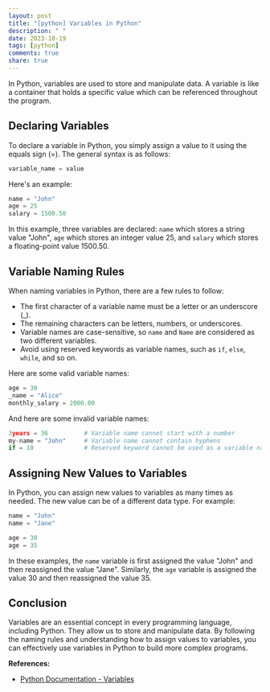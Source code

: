 ```yaml
---
layout: post
title: "[python] Variables in Python"
description: " "
date: 2023-10-19
tags: [python]
comments: true
share: true
---
```


In Python, variables are used to store and manipulate data. A variable is like a container that holds a specific value which can be referenced throughout the program.

## Declaring Variables

To declare a variable in Python, you simply assign a value to it using the equals sign (=). The general syntax is as follows:

```python
variable_name = value
```

Here's an example:

```python
name = "John"
age = 25
salary = 1500.50
```

In this example, three variables are declared: `name` which stores a string value "John", `age` which stores an integer value 25, and `salary` which stores a floating-point value 1500.50.

## Variable Naming Rules

When naming variables in Python, there are a few rules to follow:

- The first character of a variable name must be a letter or an underscore (_).
- The remaining characters can be letters, numbers, or underscores.
- Variable names are case-sensitive, so `name` and `Name` are considered as two different variables.
- Avoid using reserved keywords as variable names, such as `if`, `else`, `while`, and so on.

Here are some valid variable names:

```python
age = 30
_name = "Alice"
monthly_salary = 2000.00
```

And here are some invalid variable names:

```python
3years = 36          # Variable name cannot start with a number
my-name = "John"     # Variable name cannot contain hyphens
if = 10              # Reserved keyword cannot be used as a variable name
```

## Assigning New Values to Variables

In Python, you can assign new values to variables as many times as needed. The new value can be of a different data type. For example:

```python
name = "John"
name = "Jane"

age = 30
age = 35
```

In these examples, the `name` variable is first assigned the value "John" and then reassigned the value "Jane". Similarly, the `age` variable is assigned the value 30 and then reassigned the value 35.

## Conclusion

Variables are an essential concept in every programming language, including Python. They allow us to store and manipulate data. By following the naming rules and understanding how to assign values to variables, you can effectively use variables in Python to build more complex programs.

**References:**
- [Python Documentation - Variables](https://docs.python.org/3/tutorial/introduction.html#variables)